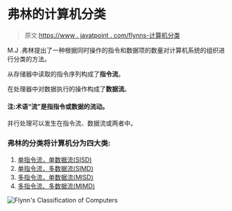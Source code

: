 # 弗林的计算机分类

> 原文:[https://www . javatpoint . com/flynns-计算机分类](https://www.javatpoint.com/flynns-classification-of-computers)

M.J .弗林提出了一种根据同时操作的指令和数据项的数量对计算机系统的组织进行分类的方法。

从存储器中读取的指令序列构成了**指令流**。

在处理器中对数据执行的操作构成了**数据流**。

#### 注:术语“流”是指指令或数据的流动。

并行处理可以发生在指令流、数据流或两者中。

### 弗林的分类将计算机分为四大类:

1.  [单指令流，单数据流(SISD)](sisd)
2.  [单指令流，多数据流(SIMD)](simd)
3.  [多指令流，单数据流(MISD)](misd)
4.  [多指令流、多数据流(MIMD)](mimd)

![Flynn's Classification of Computers](../Images/a88ac9060ca74000ff78db6b0c5decea.png)